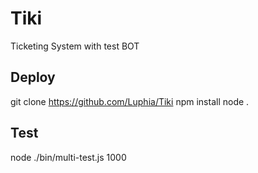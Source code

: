 # Tiki
Ticketing System with test BOT

## Deploy
git clone https://github.com/Luphia/Tiki
npm install
node .

## Test
node ./bin/multi-test.js 1000

